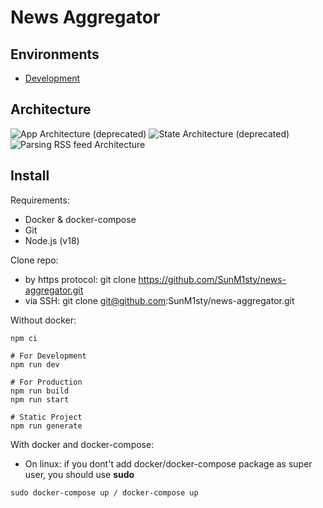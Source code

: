 # News Aggregator

## Environments

- [Development](http://isuctschedule.ru:3000/)

## Architecture

![App Architecture](https://github.com/SunM1sty/news-aggregator/assets/71171622/b3d084cc-cb52-4f3b-8d83-e12dec53f015) (deprecated)
![State Architecture](https://github.com/SunM1sty/news-aggregator/assets/71171622/3d1263f3-5f74-44a7-a4ed-efab969c5626) (deprecated)
![Parsing RSS feed Architecture](https://github.com/SunM1sty/news-aggregator/assets/71171622/6d33f229-9fa3-4fbe-ad98-6bad8c841844)

## Install

Requirements:

- Docker & docker-compose
- Git
- Node.js (v18)

Clone repo:

- by https protocol: git clone https://github.com/SunM1sty/news-aggregator.git
- via SSH: git clone git@github.com:SunM1sty/news-aggregator.git

Without docker:

```
npm ci

# For Development
npm run dev

# For Production
npm run build
npm run start

# Static Project
npm run generate
```

With docker and docker-compose:

- On linux: if you dont't add docker/docker-compose package as super user, you should use **sudo**

```
sudo docker-compose up / docker-compose up
```
